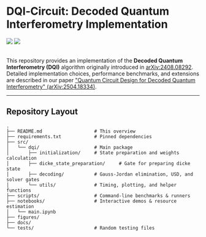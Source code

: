 # DQI‑Circuit: Decoded Quantum Interferometry Implementation
<div>
    <a href="https://arxiv.org/abs/2504.18334"><img src="https://img.shields.io/badge/arXiv-Paper-<COLOR>.svg"></a>
    <a href="https://github.com/BankNatchapol/DQI-Circuit"><img src="https://img.shields.io/badge/README-GitHub-blue"></a>
</div>
<br>

This repository provides an implementation of the **Decoded Quantum Interferometry (DQI)** algorithm originally introduced in [arXiv:2408.08292](https://arxiv.org/abs/2408.08292). Detailed implementation choices, performance benchmarks, and extensions are described in our paper ["Quantum Circuit Design for Decoded Quantum Interferometry" (arXiv:2504.18334)](https://arxiv.org/abs/2504.18334).

---


## Repository Layout

```text
.
├── README.md                   # This overview
├── requirements.txt            # Pinned dependencies
├── src/
│   └── dqi/                    # Main package
│       ├── initialization/     # State preparation and weights calculation
│       ├── dicke_state_preparation/     # Gate for preparing dicke state
│       ├── decoding/           # Gauss-Jordan elimination, USD, and solver gates
│       └── utils/              # Timing, plotting, and helper functions
├── scripts/                    # Command‑line benchmarks & runners
├── notebooks/                  # Interactive demos & resource estimation
│   └── main.ipynb
├── figures/                    
├── docs/                    
└── tests/                      # Random testing files
```

